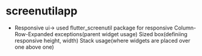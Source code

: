# screenutilapp

-  Responsive ui-> used flutter_screenutil package for responsive
Column-Row-Expanded exceptions(parent widget usage)
Sized box(definiing responsive height, width)
Stack usage(where widgets are placed over one above one)
